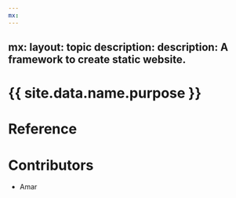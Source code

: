 ```yaml
---
mx:
---
```

mx:
  layout: topic
  description:  description: A framework to create static website.
---



# {{ site.data.name.purpose }}

# Reference

# Contributors
- Amar